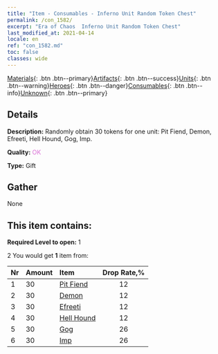 ```yaml
---
title: "Item - Consumables - Inferno Unit Random Token Chest"
permalink: /con_1582/
excerpt: "Era of Chaos  Inferno Unit Random Token Chest"
last_modified_at: 2021-04-14
locale: en
ref: "con_1582.md"
toc: false
classes: wide
---
```

 [Materials](/Items/){: .btn .btn--primary}[Artifacts](/Items/Artifacts/){: .btn .btn--success}[Units](/Items/Units/){: .btn .btn--warning}[Heroes](/Items/Heroes/){: .btn .btn--danger}[Consumables](/Items/Consumables/){: .btn .btn--info}[Unknown](/Items/Unknown/){: .btn .btn--primary}

## Details
 **Description:** Randomly obtain 30 tokens for one unit: Pit Fiend, Demon, Efreeti, Hell Hound, Gog, Imp.

 **Quality:** <span style="color: #DA70D6">OK</span>

 **Type:** Gift

## Gather

  None

## This item contains:

 **Required Level to open:** 1

 2 You would get **1** item  from:

  | Nr | Amount |     Item    | Drop Rate,% |
  |:---|:-------|:------------|:---------:|
  | 1 | 30 | [Pit Fiend](/Items/unt_230/) | 12 | 
  | 2 | 30 | [Demon](/Items/unt_229/) | 12 | 
  | 3 | 30 | [Efreeti](/Items/unt_231/) | 12 | 
  | 4 | 30 | [Hell Hound](/Items/unt_228/) | 12 | 
  | 5 | 30 | [Gog](/Items/unt_227/) | 26 | 
  | 6 | 30 | [Imp](/Items/unt_226/) | 26 | 
